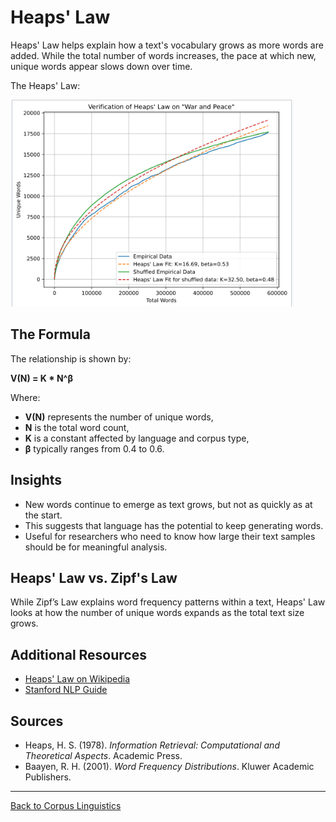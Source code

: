 # Heaps' Law

Heaps' Law helps explain how a text's vocabulary grows as more words are added. While the total number of words increases, the pace at which new, unique words appear slows down over time.


The Heaps' Law:     

![Law](../../../../assets/Heaps_Law.png)

## The Formula

The relationship is shown by:

**V(N) = K * N^β**

Where:
- **V(N)** represents the number of unique words,
- **N** is the total word count,
- **K** is a constant affected by language and corpus type,
- **β** typically ranges from 0.4 to 0.6.

## Insights

- New words continue to emerge as text grows, but not as quickly as at the start.
- This suggests that language has the potential to keep generating words.
- Useful for researchers who need to know how large their text samples should be for meaningful analysis.

## Heaps' Law vs. Zipf's Law

While Zipf’s Law explains word frequency patterns within a text, Heaps' Law looks at how the number of unique words expands as the total text size grows.

## Additional Resources

- [Heaps' Law on Wikipedia](https://en.wikipedia.org/wiki/Heaps%27_law)
- [Stanford NLP Guide](https://nlp.stanford.edu/IR-book/html/htmledition/heaps-law-1.html)

## Sources

- Heaps, H. S. (1978). *Information Retrieval: Computational and Theoretical Aspects*. Academic Press.
- Baayen, R. H. (2001). *Word Frequency Distributions*. Kluwer Academic Publishers.

---

[Back to Corpus Linguistics](README.md)

